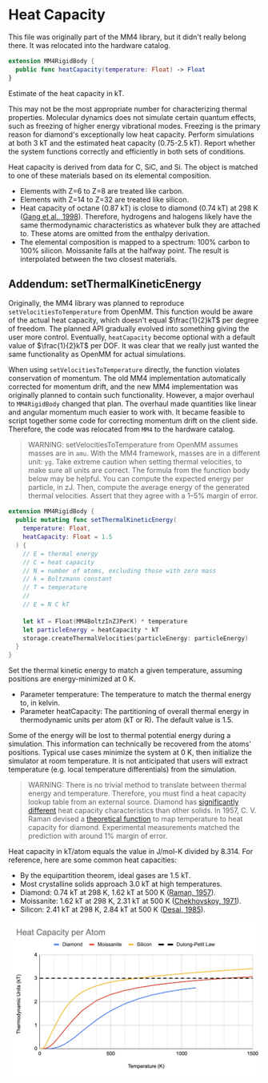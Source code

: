# Heat Capacity

This file was originally part of the MM4 library, but it didn't really belong there. It was relocated into the hardware catalog.

```swift
extension MM4RigidBody {  
  public func heatCapacity(temperature: Float) -> Float
}
```

Estimate of the heat capacity in kT.

This may not be the most appropriate number for characterizing thermal
properties. Molecular dynamics does not simulate certain quantum effects,
such as freezing of higher energy vibrational modes. Freezing is the
primary reason for diamond's exceptionally low heat capacity. Perform
simulations at both 3 kT and the estimated heat capacity (0.75-2.5 kT).
Report whether the system functions correctly and efficiently in both
sets of conditions.

Heat capacity is derived from data for C, SiC, and Si. The object is
matched to one of these materials based on its elemental composition.
- Elements with Z=6 to Z=8 are treated like carbon.
- Elements with Z=14 to Z=32 are treated like silicon.
- Heat capacity of octane (0.87 kT) is close to diamond (0.74 kT) at 298 K
  ([Gang et al., 1998](https://doi.org/10.1016/S0301-0104(97)00369-8)).
  Therefore, hydrogens and halogens likely have the same thermodynamic
  characteristics as whatever bulk they are attached to. These atoms are
  omitted from the enthalpy derivation.
- The elemental composition is mapped to a spectrum: 100% carbon to
  100% silicon. Moissanite falls at the halfway point. The result is
  interpolated between the two closest materials.

## Addendum: setThermalKineticEnergy

Originally, the MM4 library was planned to reproduce `setVelocitiesToTemperature` from OpenMM. This function would be aware of the actual heat capacity, which doesn't equal $\frac{1}{2}kT$ per degree of freedom. The planned API gradually evolved into something giving the user more control. Eventually, `heatCapacity` become optional with a default value of $\frac{1}{2}kT$ per DOF. It was clear that we really just wanted the same functionality as OpenMM for actual simulations.

When using `setVelocitiesToTemperature` directly, the function violates conservation of momentum. The old MM4 implementation automatically corrected for momentum drift, and the new MM4 implementation was originally planned to contain such functionality. However, a major overhaul to `MM4RigidBody` changed that plan. The overhaul made quantities like linear and angular momentum much easier to work with. It became feasible to script together some code for correcting momentum drift on the client side. Therefore, the code was relocated from `MM4` to the hardware catalog.

> WARNING: setVelocitiesToTemperature from OpenMM assumes masses are in `amu`. With the MM4 framework, masses are in a different unit: `yg`. Take extreme caution when setting thermal velocities, to make sure all units are correct. The formula from the function body below may be helpful. You can compute the expected energy per particle, in zJ. Then, compute the average energy of the generated thermal velocities. Assert that they agree with a 1&ndash;5% margin of error.

```swift
extension MM4RigidBody {
  public mutating func setThermalKineticEnergy(
    temperature: Float,
    heatCapacity: Float = 1.5
  ) {
    // E = thermal energy
    // C = heat capacity
    // N = number of atoms, excluding those with zero mass
    // k = Boltzmann constant
    // T = temperature
    //
    // E = N C kT
    
    let kT = Float(MM4BoltzInZJPerK) * temperature
    let particleEnergy = heatCapacity * kT
    storage.createThermalVelocities(particleEnergy: particleEnergy)
  }
}
```

Set the thermal kinetic energy to match a given temperature, assuming
positions are energy-minimized at 0 K.

- Parameter temperature: The temperature to match the thermal energy to,
  in kelvin.
- Parameter heatCapacity: The partitioning of overall thermal energy in
  thermodynamic units per atom (kT or R). The default value is 1.5.

Some of the energy will be lost to thermal potential energy during a
simulation. This information can technically be recovered from the atoms'
positions. Typical use cases minimize the system at 0 K, then initialize
the simulator at room temperature. It is not anticipated that users will
extract temperature (e.g. local temperature differentials) from the
simulation.

> WARNING: There is no trivial method to translate between thermal energy
and temperature. Therefore, you must find a heat capacity lookup table
from an external source. Diamond has
[significantly different](https://physics.stackexchange.com/a/583043) heat
capacity characteristics than other solids. In 1957, C. V. Raman devised a
[theoretical function](http://dspace.rri.res.in/bitstream/2289/1763/1/1957%20Proc%20Indian%20Acad%20Sci%20A%20V46%20p323-332.pdf)
to map temperature to heat capacity for diamond. Experimental measurements
matched the prediction with around 1% margin of error.

Heat capacity in kT/atom equals the value in J/mol-K divided by 8.314. For
reference, here are some common heat capacities:
- By the equipartition theorem, ideal gases are 1.5 kT.
- Most crystalline solids approach 3.0 kT at high temperatures.
- Diamond: 0.74 kT at 298 K, 1.62 kT at 500 K ([Raman, 1957](http://dspace.rri.res.in/bitstream/2289/1763/1/1957%20Proc%20Indian%20Acad%20Sci%20A%20V46%20p323-332.pdf)).
- Moissanite: 1.62 kT at 298 K, 2.31 kT at 500 K ([Chekhovskoy, 1971](https://doi.org/10.1016/S0021-9614(71)80045-9)).
- Silicon: 2.41 kT at 298 K, 2.84 kT at 500 K ([Desai, 1985](https://srd.nist.gov/JPCRD/jpcrd298.pdf)).

![Material Heat Capacities](./MaterialHeatCapacities.png)
